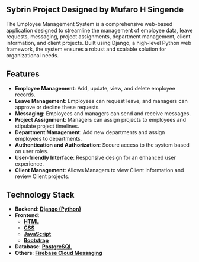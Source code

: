 ## Sybrin Project Designed by Mufaro H Singende 

The Employee Management System is a comprehensive web-based application designed to streamline the management of employee data, leave requests, messaging, project assignments, department management, client information, and client projects. Built using Django, a high-level Python web framework, the system ensures a robust and scalable solution for organizational needs.

## Features

- **Employee Management**: Add, update, view, and delete employee records.
- **Leave Management**: Employees can request leave, and managers can approve or decline these requests.
- **Messaging**: Employees and managers can send and receive messages.
- **Project Assignment**: Managers can assign projects to employees and stipulate project timelines.
- **Department Management**: Add new departments and assign employees to departments.
- **Authentication and Authorization**: Secure access to the system based on user roles.
- **User-friendly Interface**: Responsive design for an enhanced user experience.
- **Client Management**: Allows Managers to view Client information and review Client projects. 

## Technology Stack

- **Backend**: [**Django (Python)**](https://www.djangoproject.com/)
- **Frontend**: 
  - [**HTML**](https://developer.mozilla.org/en-US/docs/Web/HTML)
  - [**CSS**](https://developer.mozilla.org/en-US/docs/Web/CSS)
  - [**JavaScript**](https://developer.mozilla.org/en-US/docs/Web/JavaScript)
  - [**Bootstrap**](https://getbootstrap.com/)
- **Database**: [**PostgreSQL**](https://www.postgresql.org/)
- **Others**: [**Firebase Cloud Messaging**](https://firebase.google.com/docs/cloud-messaging)
